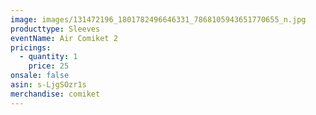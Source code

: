 ```yaml
---
image: images/131472196_1801782496646331_7868105943651770655_n.jpg
producttype: Sleeves
eventName: Air Comiket 2
pricings:
  - quantity: 1
    price: 25
onsale: false
asin: s-LjgSOzr1s
merchandise: comiket
---
```


